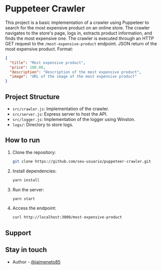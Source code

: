 # Puppeteer Crawler

This project is a basic implementation of a crawler using Puppeteer to search for the most expensive product on an online store. The crawler navigates to the store's page, logs in, extracts product information, and finds the most expensive one. The crawler is executed through an HTTP GET request to the `/most-expensive-product` endpoint. JSON return of the most expensive product. Format:
```json
{
  "title": "Most expensive product",
  "price": 100.00,
  "description": "Description of the most expensive product",
  "image": "URL of the image of the most expensive product"
}
```

## Project Structure

- `src/crawler.js`: Implementation of the crawler.
- `src/server.js`: Express server to host the API.
- `src/logger.js`: Implementation of the logger using Winston.
- `logs/`: Directory to store logs.

## How to run

1. Clone the repository:
   ```bash
   git clone https://github.com/seu-usuario/puppeteer-crawler.git
   ```

2. Install dependencies:
   ```bash
   yarn install
   ```

3. Run the server:
   ```bash
   yarn start
   ```

4. Access the endpoint:
   ```bash
   curl http://localhost:3000/most-expensive-product
   ```

## Support

## Stay in touch

- Author - [@jaimeneto85](https://github.com/jaimeneto85)


